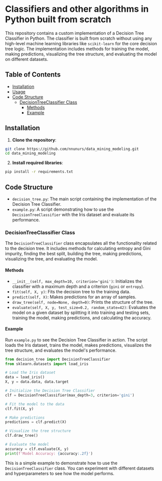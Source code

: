 # Classifiers and other algorithms in Python built from scratch

This repository contains a custom implementation of a Decision Tree Classifier in Python. The classifier is built from scratch without using any high-level machine learning libraries like `scikit-learn` for the core decision tree logic. The implementation includes methods for training the model, making predictions, visualizing the tree structure, and evaluating the model on different datasets.

## Table of Contents

- [Installation](#installation)
- [Usage](#usage)
- [Code Structure](#code-structure)
  - [DecisionTreeClassifier Class](#decisiontreeclassifier-class)
    - [Methods](#methods)
    - [Example](#example)

## Installation

1. **Clone the repository**:

```bash
git clone https://github.com/nnunurs/data_mining_modeling.git
cd data_mining_modeling
```

2. **Install required libraries**:
```bash
pip install -r requirements.txt
```

## Code Structure

- `decision_tree.py`: The main script containing the implementation of the Decision Tree Classifier.
- `example.py`: A script demonstrating how to use the `DecisionTreeClassifier` with the Iris dataset and evaluate its performance.

### DecisionTreeClassifier Class

The `DecisionTreeClassifier` class encapsulates all the functionality related to the decision tree. It includes methods for calculating entropy and Gini impurity, finding the best split, building the tree, making predictions, visualizing the tree, and evaluating the model.

#### Methods

- `__init__(self, max_depth=10, criterion='gini')`: Initializes the classifier with a maximum depth and a criterion (`gini` or `entropy`).
- `fit(self, X, y)`: Fits the decision tree to the training data.
- `predict(self, X)`: Makes predictions for an array of samples.
- `draw_tree(self, node=None, depth=0)`: Prints the structure of the tree.
- `evaluate(self, X, y, test_size=0.2, random_state=42)`: Evaluates the model on a given dataset by splitting it into training and testing sets, training the model, making predictions, and calculating the accuracy.

#### Example

Run `example.py` to see the Decision Tree Classifier in action. The script loads the Iris dataset, trains the model, makes predictions, visualizes the tree structure, and evaluates the model's performance.

```python
from decision_tree import DecisionTreeClassifier
from sklearn.datasets import load_iris

# Load the Iris dataset
data = load_iris()
X, y = data.data, data.target

# Initialize the Decision Tree Classifier
clf = DecisionTreeClassifier(max_depth=3, criterion='gini')

# Fit the model to the data
clf.fit(X, y)

# Make predictions
predictions = clf.predict(X)

# Visualize the tree structure
clf.draw_tree()

# Evaluate the model
accuracy = clf.evaluate(X, y)
print(f'Model Accuracy: {accuracy:.2f}')
```

This is a simple example to demonstrate how to use the `DecisionTreeClassifier` class. You can experiment with different datasets and hyperparameters to see how the model performs.